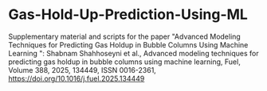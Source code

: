 # Gas-Hold-Up-Prediction-Using-ML
Supplementary material and scripts for the paper "Advanced Modeling Techniques for Predicting Gas Holdup in Bubble Columns Using Machine Learning ":
Shabnam Shahhoseyni et al., Advanced modeling techniques for predicting gas holdup in bubble columns using machine learning, Fuel, Volume 388, 2025, 134449, ISSN 0016-2361, https://doi.org/10.1016/j.fuel.2025.134449
